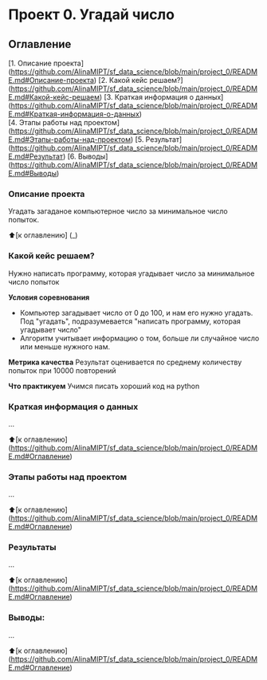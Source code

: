 # Проект 0. Угадай число

## Оглавление

[1. Описание проекта] (https://github.com/AlinaMIPT/sf_data_science/blob/main/project_0/README.md#Описание-проекта)
[2. Какой кейс решаем?] (https://github.com/AlinaMIPT/sf_data_science/blob/main/project_0/README.md#Какой-кейс-решаем)
[3. Краткая информация о данных] (https://github.com/AlinaMIPT/sf_data_science/blob/main/project_0/README.md#Краткая-информация-о-данных)  
[4. Этапы работы над проектом] (https://github.com/AlinaMIPT/sf_data_science/blob/main/project_0/README.md#Этапы-работы-над-проектом)
[5. Результат] (https://github.com/AlinaMIPT/sf_data_science/blob/main/project_0/README.md#Результат)
[6. Выводы] (https://github.com/AlinaMIPT/sf_data_science/blob/main/project_0/README.md#Выводы) 

### Описание проекта
Угадать загаданое компьютерное число за минимальное число попыток.

:arrow_up:[к оглавлению] (_)

### Какой кейс решаем?
Нужно написать программу, которая угадывает число за минимальное число попыток

**Условия соревнования**
- Компьютер загадывает число от 0 до 100, и нам его нужно угадать. Под "угадать", подразумевается "написать программу, которая угадывает число"
- Алгоритм учитывает информацию о том, больше ли случайное число или меньше нужного нам.

**Метрика качества**
Результат оценивается по среднему количеству попыток при 10000 повторений

**Что практикуем**
Учимся писать хороший код на python

### Краткая информация о данных
...

:arrow_up:[к оглавлению] (https://github.com/AlinaMIPT/sf_data_science/blob/main/project_0/README.md#Оглавление)

### Этапы работы над проектом
...

:arrow_up:[к оглавлению] (https://github.com/AlinaMIPT/sf_data_science/blob/main/project_0/README.md#Оглавление)

### Результаты
...

:arrow_up:[к оглавлению] (https://github.com/AlinaMIPT/sf_data_science/blob/main/project_0/README.md#Оглавление)

### Выводы:
...

:arrow_up:[к оглавлению] (https://github.com/AlinaMIPT/sf_data_science/blob/main/project_0/README.md#Оглавление)